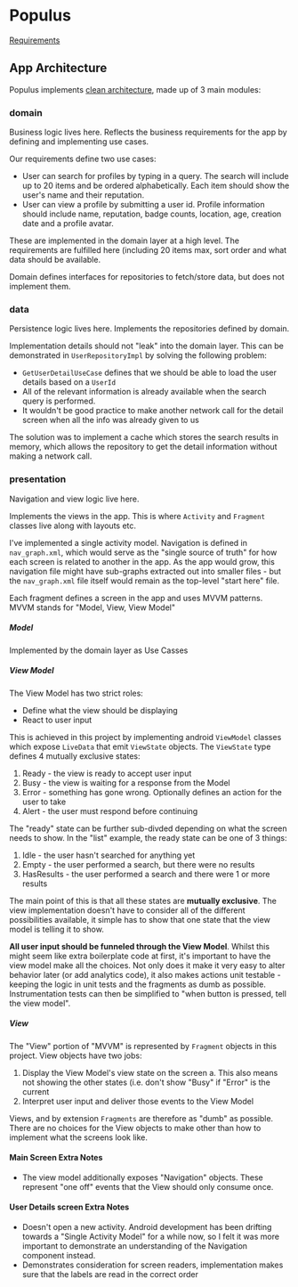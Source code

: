 # Populus

[Requirements](requirements.md)


## App Architecture
Populus implements [clean architecture](https://blog.cleancoder.com/uncle-bob/2012/08/13/the-clean-architecture.html), made up of 3 main modules:

 ### domain 
Business logic lives here.
Reflects the business requirements for the app by defining and implementing use cases.

Our requirements define two use cases:

 - User can search for profiles by typing in a query. The search will include up to 20 items and be ordered alphabetically. Each item should show the user's name and their reputation.
 - User can view a profile by submitting a user id. Profile information should include name, reputation, badge counts, location, age, creation date and a profile avatar.

These are implemented in the domain layer at a high level. The requirements are fulfilled here (including 20 items max, sort order and what data should be available.

Domain defines interfaces for repositories to fetch/store data, but does not implement them.

 ### data
Persistence logic lives here.
Implements the repositories defined by domain. 

Implementation details should not "leak" into the domain layer. This can be demonstrated in `UserRepositoryImpl` by solving the following problem:
 - `GetUserDetailUseCase` defines that we should be able to load the user details based on a `UserId`
 - All of the relevant information is already available when the search query is performed.
 - It wouldn't be good practice to make another network call for the detail screen when all the info was already given to us

The solution was to implement a cache which stores the search results in memory, which allows the repository to get the detail information without making a network call.


 ### presentation
Navigation and view logic live here.

Implements the views in the app. This is where `Activity` and `Fragment` classes live along with layouts etc.

I've implemented a single activity model. Navigation is defined in `nav_graph.xml`, which would serve as the "single source of truth" for how each screen is related to another in the app. As the app would grow, this navigation file might have sub-graphs extracted out into smaller files - but the `nav_graph.xml` file itself would remain as the top-level "start here" file.

Each fragment defines a screen in the app and uses MVVM patterns. MVVM stands for "Model, View, View Model"
 ##### Model
 Implemented by the domain layer as Use Casses
 
 ##### View Model 
The View Model has two strict roles:
 - Define what the view should be displaying
 - React to user input

This is achieved in this project by implementing  android `ViewModel` classes which expose `LiveData` that emit `ViewState` objects. The `ViewState` type defines 4 mutually exclusive states:
 1. Ready - the view is ready to accept user input
 2. Busy - the view is waiting for a response from the Model
 4. Error - something has gone wrong. Optionally defines an action for the user to take
 5. Alert - the user must respond before continuing

The "ready" state can be further sub-divded depending on what the screen needs to show. In the "list" example, the ready state can be one of 3 things:
1. Idle - the user hasn't searched for anything yet
2. Empty - the user performed a search, but there were no results
3. HasResults - the user performed a search and there were 1 or more results

The main point of this is that all these states are **mutually exclusive**. The view implementation doesn't have to consider all of the different possibilities available, it simple has to show that one state that the view model is telling it to show.

**All user input should be funneled through the View Model**. Whilst this might seem like extra boilerplate code at first, it's important to have the view model make all the choices. Not only does it make it very easy to alter behavior later (or add analytics code), it also makes actions unit testable - keeping the logic in unit tests and the fragments as dumb as possible. Instrumentation tests can then be simplified to "when button is pressed, tell the view model". 

##### View
The "View" portion of "MVVM" is represented by `Fragment` objects in this project. View objects have two jobs:
 1. Display the View Model's view state on the screen
 a. This also means not showing the other states (i.e. don't show "Busy" if  "Error" is the current 
 2. Interpret user input and deliver those events to the View Model

Views, and by extension `Fragments` are therefore as "dumb" as possible. There are no choices for the View objects to make other than how to implement what the screens look like. 

#### Main Screen Extra Notes

 - The view model additionally exposes "Navigation" objects. These represent "one off" events that the View should only consume once. 
 
#### User Details screen Extra Notes

 - Doesn't open a new activity. Android development has been drifting towards a "Single Activity Model" for a while now, so I felt it was more important to demonstrate an understanding of the Navigation component instead.
 - Demonstrates consideration for screen readers, implementation makes sure that the labels are read in the correct order